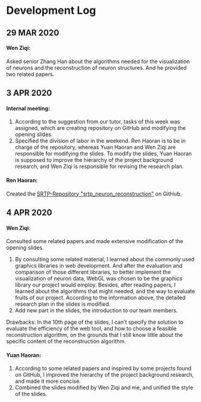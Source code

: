 # Development Log



## 29 MAR 2020

#### Wen Ziqi:

Asked senior Zhang Han about the algorithms needed for the visualization of neurons and the reconstruction of neuron structures. And he provided two related papers.



## 3 APR 2020

#### Internal meeting:

1. According to the suggestion from our tutor, tasks of this week was assigned, which are creating repository on GitHub and modifying the opening slides.
2. Specified the division of labor in the weekend. Ren Haoran is to be in charge of the repository, whereas Yuan Haoran and Wen Ziqi are responsible for modifying the slides. To modify the slides, Yuan Haoran is supposed to improve the hierarchy of the project background research, and Wen Ziqi is responsible for revising the research plan.

#### Ren Haoran:

Created the [SRTP-Repository "srtp_neuron_reconstruction"](https://github.com/ren544735689/srtp_neuron-reconstruction) on GitHub.



## 4 APR 2020

#### Wen Ziqi:

Consulted some related papers and made extensive modification of the opening slides.

1. By consulting some related material, I learned about the commonly used graphics libraries in web development. And after the evaluation and comparison of those different libraries, to better implement the visualization of neuron data, WebGL was chosen to be the graphics library our project would employ. Besides, after reading papers, I learned about the algorithms that might needed, and the way to evaluate fruits of our project. According to the information above, the detailed research plan in the slides is modified.
2. Add new part in the slides, the introduction to our team members.

Drawbacks: In the 10th page of the slides, I can't specify the solution to evaluate the efficiency of the web tool, and how to choose a feasible reconstruction algorithm, on the grounds that I still know little about the specific content of the reconstruction algorithm.

#### Yuan Haoran:

1. According to some related papers and inspired by some projects found on GitHub, I improved the hierarchy of the project background research, and made it more concise.
2. Combined the slides modified by Wen Ziqi and me, and unified the style of the slides.

